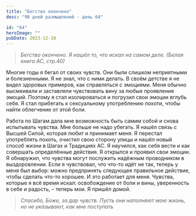 ```yaml
---
title: "Бегство окончено"
desc: "90 дней размышлений - день 64"

id: "64"
heroImage: ""
pubDate: 2023-12-10
---
```

> _Бегство окончено. Я нашёл то, что искал на самом деле._ _(Белая книга АС,
> стр.40)_

Многие годы я бегал от своих чувств. Они были слишком неприятными и
болезненными. Я не знал, что с ними делать. В своём детстве я не видел
здоровых примеров, как справляться с эмоциями. Меня обычно высмеивали и
заставляли чувствовать вину за любые проявления эмоций. Поэтому я стал
изолироваться и погрузил свои эмоции вглубь себя. Я стал прибегать к
сексуальному употреблению похоти, чтобы найти облегчение от этой боли.

Работа по Шагам дала мне возможность быть самим собой и снова испытывать
чувства. Мне больше не надо убегать. Я нашёл связь с Высшей Силой, которая
любит и принимает меня. Я перестал употреблять похоть, очистил свою сторону
улицы и нашёл новый способ жизни в Шагах и Традициях АС. Я научился, как себя
вести и как совершать определённые действия. Я открылся и проявил свои эмоции.
Я обнаружил, что чувства могут послужить надёжным проводником в выздоровлении.
Если я чувствовал, что что-то идёт не так, теперь у меня был выбор: можно
предпринять следующее правильное действие, чтобы сделать что-то хорошее. И это
работает для меня. Чувства, которые я всё время искал: освобождение от боли и
вины, уверенность в себе и радость, – теперь мои. Я пришёл домой.

> _Спасибо, Боже, за дар чувств. Пусть они наполняют мою жизнь, но не
> указывают, как мне поступать_

